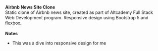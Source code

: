 **Airbnb News Site Clone**<br>
Static clone of Airbnb news site, created as part of Altcademy Full Stack Web Development program. Responsive design using Bootstrap 5 and flexbox.<br><br>
**Notes**
- This was a dive into responsive design for me



